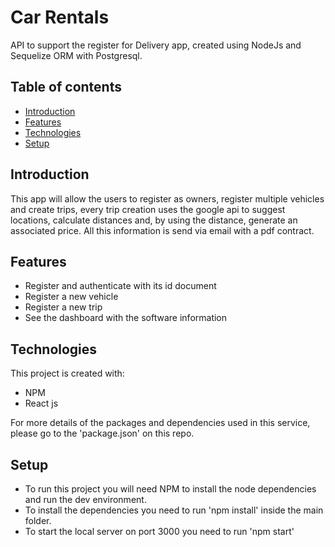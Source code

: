 # Car Rentals 
API to support the register for Delivery app, created using NodeJs and Sequelize ORM with Postgresql.

## Table of contents
* [Introduction](#introduction)
* [Features](#features)
* [Technologies](#technologies)
* [Setup](#setup)

## Introduction
This app will allow the users to register as owners, register multiple vehicles and create trips, every trip creation uses the google api to suggest locations, calculate distances and, by using the distance, generate an associated price. All this information is send via email with a pdf contract.

## Features
* Register and authenticate with its id document
* Register a new vehicle
* Register a new trip
* See the dashboard with the software information

## Technologies
This project is created with:

* NPM 
* React js

For more details of the packages and dependencies used in this service, please go to the 'package.json' on this repo.

## Setup
* To run this project you will need NPM to install the node dependencies and run the dev environment.
* To install the dependencies you need to run 'npm install' inside the main folder.
* To start the local server on port 3000 you need to run 'npm start'
